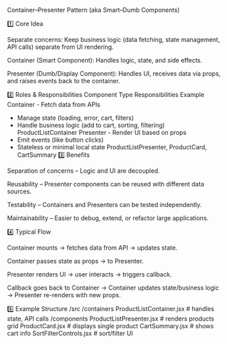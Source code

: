 Container–Presenter Pattern (aka Smart–Dumb Components)

1️⃣ Core Idea

Separate concerns: Keep business logic (data fetching, state management, API calls) separate from UI rendering.

Container (Smart Component): Handles logic, state, and side effects.

Presenter (Dumb/Display Component): Handles UI, receives data via props, and raises events back to the container.

2️⃣ Roles & Responsibilities
Component Type	Responsibilities	Example
Container	- Fetch data from APIs
- Manage state (loading, error, cart, filters)
- Handle business logic (add to cart, sorting, filtering)	ProductListContainer
Presenter	- Render UI based on props
- Emit events (like button clicks)
- Stateless or minimal local state	ProductListPresenter, ProductCard, CartSummary
3️⃣ Benefits

Separation of concerns – Logic and UI are decoupled.

Reusability – Presenter components can be reused with different data sources.

Testability – Containers and Presenters can be tested independently.

Maintainability – Easier to debug, extend, or refactor large applications.

4️⃣ Typical Flow

Container mounts → fetches data from API → updates state.

Container passes state as props → to Presenter.

Presenter renders UI → user interacts → triggers callback.

Callback goes back to Container → Container updates state/business logic → Presenter re-renders with new props.

5️⃣ Example Structure
/src
  /containers
    ProductListContainer.jsx   # handles state, API calls
  /components
    ProductListPresenter.jsx   # renders products grid
    ProductCard.jsx            # displays single product
    CartSummary.jsx            # shows cart info
    SortFilterControls.jsx     # sort/filter UI